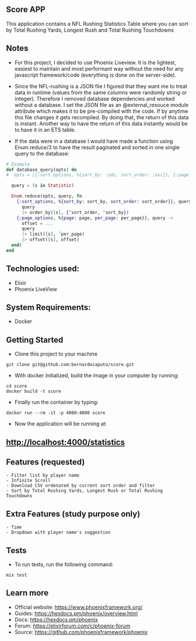 ## Score APP

This application contains a NFL Rushing Statistics Table where you can sort by Total Rushing Yards, Longest Rush and Total Rushing Touchdowns

## Notes
  - For this project, I decided to use Phoenix Liveview. It is the lightest, easiest to maintain and most performant way without the need for any javascript framework/code (everything is done on the server-side).

  - Since the NFL-rushing is a JSON file I figured that they want me to treat data in runtime (values from the same columns were randomly string or integer). Therefore I removed database dependencies and worked without a database. I set the JSON file as an @external_resouce module attribute which makes it to be pre-compiled with the code. If by anytime this file changes it gets recompiled. By doing that, the return of this data is instant. Another way to have the return of this data instantly would be to have it in an ETS table.

  - If the data were in a database I would have made a function using Enum.reduce/3 to have the result paginated and sorted in one single query to the database:
```elixir 
# Example
def database_query(opts) do
#  opts = [{:sort_options, %{sort_by: :yds, sort_order: :asc}}, {:page_options, %{page; 1, per_page: 20}}]

  query = (s in Statistic)

  Enum.reduce(opts, query, fn 
    {:sort_options, %{sort_by: sort_by, sort_order: sort_order}}, query -> 
      query
      |> order_by([s], {^sort_order, ^sort_by})
    {:page_options, %{page: page, per_page: per_page}}, query ->
      offset = ...
      query
      |> limit([s], ˆper_page)
      |> offset([s], offset)
  end) 
end
```

## Technologies used:
  - Elixir
  - Phoenix LiveView

## System Requirements:
  - Docker

## Getting Started
  - Clone this project to your machine

```
git clone git@github.com:bernardocaputo/score.git
```

  - With docker initialized, build the image in your computer by running: 
```
cd score
docker build -t score 
```

  - Finally run the container by typing:
```
docker run --rm -it -p 4000:4000 score
```

  - Now the application will be running at:
## [http://localhost:4000/statistics](http://localhost:4000/statistics)

## Features (requested)
    - Filter list by player name
    - Infinite Scroll
    - Download CSV ordenated by current sort order and filter
    - Sort by Total Rushing Yards, Longest Rush or Total Rushing Touchdowns
    
## Extra Features (study purpose only)
    - Time
    - Dropdown with player name's suggestion

## Tests
  - To run tests, run the following command:

```
mix test
```

## Learn more
  * Official website: https://www.phoenixframework.org/
  * Guides: https://hexdocs.pm/phoenix/overview.html
  * Docs: https://hexdocs.pm/phoenix
  * Forum: https://elixirforum.com/c/phoenix-forum
  * Source: https://github.com/phoenixframework/phoenix
